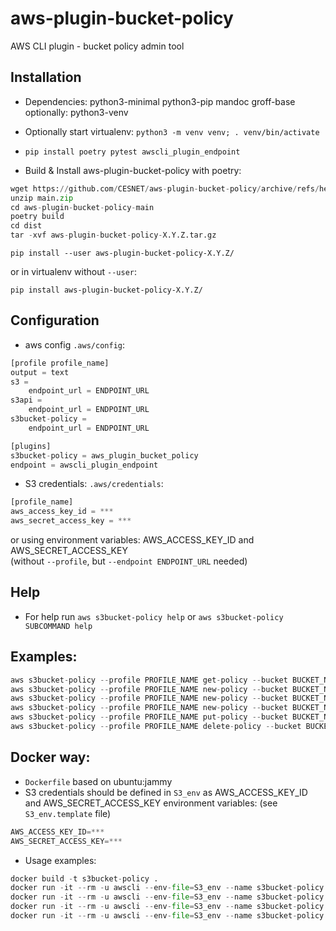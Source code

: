 # aws-plugin-bucket-policy
AWS CLI plugin - bucket policy admin tool

## Installation

* Dependencies: python3-minimal python3-pip mandoc groff-base
    optionally: python3-venv
* Optionally start virtualenv: ```python3 -m venv venv; . venv/bin/activate```

* ```pip install poetry pytest awscli_plugin_endpoint```

* Build & Install aws-plugin-bucket-policy with poetry:
```python
wget https://github.com/CESNET/aws-plugin-bucket-policy/archive/refs/heads/main.zip
unzip main.zip
cd aws-plugin-bucket-policy-main
poetry build
cd dist
tar -xvf aws-plugin-bucket-policy-X.Y.Z.tar.gz
```
```
pip install --user aws-plugin-bucket-policy-X.Y.Z/
```
or in virtualenv without ```--user```:
```
pip install aws-plugin-bucket-policy-X.Y.Z/
```

## Configuration
* aws config ```.aws/config```:
```python
[profile profile_name]
output = text
s3 =
    endpoint_url = ENDPOINT_URL
s3api =
    endpoint_url = ENDPOINT_URL
s3bucket-policy = 
    endpoint_url = ENDPOINT_URL

[plugins]
s3bucket-policy = aws_plugin_bucket_policy
endpoint = awscli_plugin_endpoint

```

* S3 credentials: ```.aws/credentials```:
```python
[profile_name]
aws_access_key_id = ***
aws_secret_access_key = ***
```
or using environment variables: AWS_ACCESS_KEY_ID and AWS_SECRET_ACCESS_KEY \
(without ```--profile```, but ```--endpoint ENDPOINT_URL``` needed)

## Help
* For help run ```aws s3bucket-policy help``` or ```aws s3bucket-policy SUBCOMMAND help```

## Examples:
```python
aws s3bucket-policy --profile PROFILE_NAME get-policy --bucket BUCKET_NAME
aws s3bucket-policy --profile PROFILE_NAME new-policy --bucket BUCKET_NAME --newpol-type share-w-user --newpol-spec tenant=TENANT_NAME,user=USER_NAME,action=rw
aws s3bucket-policy --profile PROFILE_NAME new-policy --bucket BUCKET_NAME --newpol-type share-w-tenant --newpol-spec tenant=TENANT_NAME,action=ro
aws s3bucket-policy --profile PROFILE_NAME new-policy --bucket BUCKET_NAME --newpol-type ro-public
aws s3bucket-policy --profile PROFILE_NAME put-policy --bucket BUCKET_NAME --policy POLICY_FILE.json
aws s3bucket-policy --profile PROFILE_NAME delete-policy --bucket BUCKET_NAME
```

## Docker way:
* `Dockerfile` based on ubuntu:jammy
* S3 credentials should be defined in `S3_env` as AWS_ACCESS_KEY_ID and AWS_SECRET_ACCESS_KEY environment variables:
  (see `S3_env.template` file)
```python
AWS_ACCESS_KEY_ID=***
AWS_SECRET_ACCESS_KEY=***
```
* Usage examples:
```python
docker build -t s3bucket-policy .
docker run -it --rm -u awscli --env-file=S3_env --name s3bucket-policy s3bucket-policy --endpoint ENDPOINT_URL get-policy --bucket BUCKET_NAME
docker run -it --rm -u awscli --env-file=S3_env --name s3bucket-policy s3bucket-policy --endpoint ENDPOINT_URL help
docker run -it --rm -u awscli --env-file=S3_env --name s3bucket-policy s3bucket-policy --endpoint ENDPOINT_URL new-policy help
docker run -it --rm -u awscli --env-file=S3_env --name s3bucket-policy s3bucket-policy --endpoint ENDPOINT_URL new-policy --bucket BUCKET_NAME --newpol-type share-w-tenant --newpol-spec tenant=TENANT_NAME,action=ro
```
